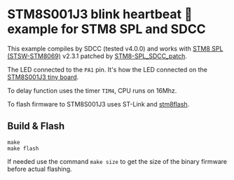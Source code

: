 # STM8S001J3 blink heartbeat :heartbeat: example for STM8 SPL and SDCC

This example compiles by SDCC (tested v4.0.0) and works with [STM8 SPL (STSW-STM8069)](https://www.st.com/en/embedded-software/stsw-stm8069.html) v2.3.1 patched by [STM8-SPL_SDCC_patch](https://github.com/gicking/STM8-SPL_SDCC_patch).

The LED connected to the `PA1` pin. It's how the LED connected on the [STM8S001J3 tiny board](https://github.com/HexRx/STM8S001J3_tiny_board).

To delay function uses the timer `TIM4`, CPU runs on 16Mhz.

To flash firmware to STM8S001J3 uses ST-Link and [stm8flash](https://github.com/vdudouyt/stm8flash).

## Build & Flash
```
make
make flash
```

If needed use the command `make size` to get the size of the binary firmware before actual flashing. 
